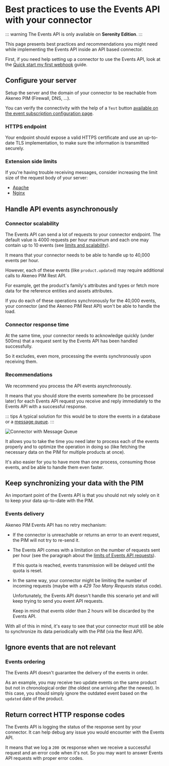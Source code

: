 # Best practices to use the Events API with your connector

::: warning
The Events API is only available on **Serenity Edition**.
:::

This page presents best practices and recommendations you might need while implementing the Events API inside an API based connector.

First, if you need help setting up a connector to use the Events API, look at the [Quick start my first webhook](/getting-started/quick-start-my-first-webhook/welcome.html) guide.

## Configure your server

Setup the server and the domain of your connector to be reachable from Akeneo PIM (Firewall, DNS, …).

You can verify the connectivity with the help of a `Test` button [available on the event subscription configuration page](https://help.akeneo.com/pim/serenity/articles/manage-event-subscription.html#request-url-configuration-verification).

### HTTPS endpoint

Your endpoint should expose a valid HTTPS certificate and use an up-to-date TLS implementation, to make sure the information is transmitted securely.

### Extension side limits

If you're having trouble receiving messages, consider increasing the limit size of the request body of your server:

- [Apache](https://httpd.apache.org/docs/current/mod/core.html#limitrequestbody)
- [Nginx](http://nginx.org/en/docs/http/ngx_http_core_module.html#client_max_body_size)

## Handle API events asynchronously

### Connector scalability

The Events API can send a lot of requests to your connector endpoint. The default value is 4000 requests per hour maximum and each one may contain up to 10 events (see [limits and scalability](/events-documentation/limits-and-scalability.html#limit-of-event-api-requests-per-hour)).

It means that your connector needs to be able to handle up to 40,000 events per hour.

However, each of these events (like `product.updated`) may require additional calls to Akeneo PIM Rest API.

For example, get the product's family's attributes and types or fetch more data for the reference entities and assets attributes.

If you do each of these operations synchronously for the 40,000 events, your connector (and the Akeneo PIM Rest API) won't be able to handle the load.

### Connector response time

At the same time, your connector needs to acknowledge quickly (under 500ms) that a request sent by the Events API has been handled successfully.

So it excludes, even more, processing the events synchronously upon receiving them.

### Recommendations

We recommend you process the API events asynchronously.

It means that you should store the events somewhere (to be processed later) for each Events API request you receive and reply immediately to the Events API with a successful response.

::: tips
A typical solution for this would be to store the events in a database or a [message queue](https://en.wikipedia.org/wiki/Message_queue).
:::

![Connector with Message Queue](/img/getting-started/events-api-best-practices/connector-with-message-queue.png)

It allows you to take the time you need later to process each of the events properly and to optimize the operation in doing so (like fetching the necessary data on the PIM for multiple products at once).

It's also easier for you to have more than one process, consuming those events, and be able to handle them even faster.

## Keep synchronizing your data with the PIM

An important point of the Events API is that you should not rely solely on it to keep your data up-to-date with the PIM.

### Events delivery

Akeneo PIM Events API has no retry mechanism:

- If the connector is unreachable or returns an error to an event request, the PIM will not try to re-send it.

- The Events API comes with a limitation on the number of requests sent per hour (see the paragraph about the [limits of Events API requests](/events-documentation/limits-and-scalability.html#limit-of-event-api-requests-per-hour)).

  If this quota is reached, events transmission will be delayed until the quota is reset.

- In the same way, your connector might be limiting the number of incoming requests (maybe with a _429 Too Many Requests_ status code).

  Unfortunately, the Events API doesn't handle this scenario yet and will keep trying to send you event API requests.

  Keep in mind that events older than 2 hours will be discarded by the Events API.

With all of this in mind, it's easy to see that your connector must still be able to synchronize its data periodically with the PIM (via the Rest API).

## Ignore events that are not relevant

### Events ordering

The Events API doesn't guarantee the delivery of the events in order.

As an example, you may receive two update events on the same product but not in chronological order (the oldest one arriving after the newest). In this case, you should simply ignore the outdated event based on the `updated` date of the product.

## Return correct HTTP response codes

The Events API is logging the status of the response sent by your connector. It can help debug any issue you would encounter with the Events API.

It means that we log a `200 OK` response when we receive a successful request and an error code when it's not. So you may want to answer Events API requests with proper error codes.
